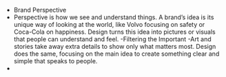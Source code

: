 - Brand Perspective
- Perspective is how we see and understand things. A brand’s idea is its unique way of looking at the world, like Volvo focusing on safety or Coca-Cola on happiness. Design turns this idea into pictures or visuals that people can understand and feel.
-Filtering the Important
-Art and stories take away extra details to show only what matters most. Design does the same, focusing on the main idea to create something clear and simple that speaks to people.
- 
